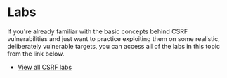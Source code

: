 # Labs

If you're already familiar with the basic concepts behind CSRF vulnerabilities and just want to practice exploiting them on some realistic, deliberately vulnerable targets, you can access all of the labs in this topic from the link below.

- [View all CSRF labs](https://portswigger.net/web-security/all-labs#cross-site-request-forgery-csrf)

